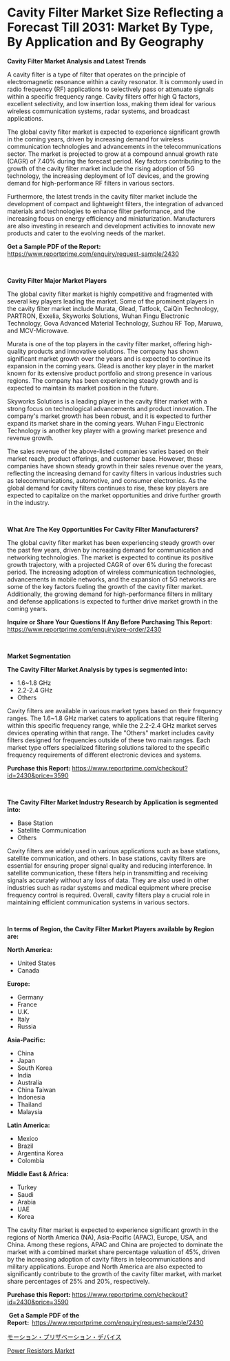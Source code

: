 <p><h1>Cavity Filter Market Size Reflecting a Forecast Till 2031: Market By Type, By Application and By Geography</h1></p><p><strong>Cavity Filter Market Analysis and Latest Trends</strong></p>
<p><p>A cavity filter is a type of filter that operates on the principle of electromagnetic resonance within a cavity resonator. It is commonly used in radio frequency (RF) applications to selectively pass or attenuate signals within a specific frequency range. Cavity filters offer high Q factors, excellent selectivity, and low insertion loss, making them ideal for various wireless communication systems, radar systems, and broadcast applications.</p><p>The global cavity filter market is expected to experience significant growth in the coming years, driven by increasing demand for wireless communication technologies and advancements in the telecommunications sector. The market is projected to grow at a compound annual growth rate (CAGR) of 7.40% during the forecast period. Key factors contributing to the growth of the cavity filter market include the rising adoption of 5G technology, the increasing deployment of IoT devices, and the growing demand for high-performance RF filters in various sectors.</p><p>Furthermore, the latest trends in the cavity filter market include the development of compact and lightweight filters, the integration of advanced materials and technologies to enhance filter performance, and the increasing focus on energy efficiency and miniaturization. Manufacturers are also investing in research and development activities to innovate new products and cater to the evolving needs of the market.</p></p>
<p><strong>Get a Sample PDF of the Report:&nbsp;</strong> <a href="https://www.reportprime.com/enquiry/request-sample/2430">https://www.reportprime.com/enquiry/request-sample/2430</a></p>
<p>&nbsp;</p>
<p><strong>Cavity Filter Major Market Players</strong></p>
<p><p>The global cavity filter market is highly competitive and fragmented with several key players leading the market. Some of the prominent players in the cavity filter market include Murata, Glead, Tatfook, CaiQin Technology, PARTRON, Exxelia, Skyworks Solutions, Wuhan Fingu Electronic Technology, Gova Advanced Material Technology, Suzhou RF Top, Maruwa, and MCV-Microwave.</p><p>Murata is one of the top players in the cavity filter market, offering high-quality products and innovative solutions. The company has shown significant market growth over the years and is expected to continue its expansion in the coming years. Glead is another key player in the market known for its extensive product portfolio and strong presence in various regions. The company has been experiencing steady growth and is expected to maintain its market position in the future.</p><p>Skyworks Solutions is a leading player in the cavity filter market with a strong focus on technological advancements and product innovation. The company's market growth has been robust, and it is expected to further expand its market share in the coming years. Wuhan Fingu Electronic Technology is another key player with a growing market presence and revenue growth.</p><p>The sales revenue of the above-listed companies varies based on their market reach, product offerings, and customer base. However, these companies have shown steady growth in their sales revenue over the years, reflecting the increasing demand for cavity filters in various industries such as telecommunications, automotive, and consumer electronics. As the global demand for cavity filters continues to rise, these key players are expected to capitalize on the market opportunities and drive further growth in the industry.</p></p>
<p>&nbsp;</p>
<p><strong>What Are The Key Opportunities For Cavity Filter Manufacturers?</strong></p>
<p><p>The global cavity filter market has been experiencing steady growth over the past few years, driven by increasing demand for communication and networking technologies. The market is expected to continue its positive growth trajectory, with a projected CAGR of over 6% during the forecast period. The increasing adoption of wireless communication technologies, advancements in mobile networks, and the expansion of 5G networks are some of the key factors fueling the growth of the cavity filter market. Additionally, the growing demand for high-performance filters in military and defense applications is expected to further drive market growth in the coming years.</p></p>
<p><strong>Inquire or Share Your Questions If Any Before Purchasing This Report:</strong> <a href="https://www.reportprime.com/enquiry/pre-order/2430">https://www.reportprime.com/enquiry/pre-order/2430</a></p>
<p>&nbsp;</p>
<p><strong>Market Segmentation</strong></p>
<p><strong>The Cavity Filter Market Analysis by types is segmented into:</strong></p>
<p><ul><li>1.6~1.8 GHz</li><li>2.2-2.4 GHz</li><li>Others</li></ul></p>
<p><p>Cavity filters are available in various market types based on their frequency ranges. The 1.6~1.8 GHz market caters to applications that require filtering within this specific frequency range, while the 2.2-2.4 GHz market serves devices operating within that range. The "Others" market includes cavity filters designed for frequencies outside of these two main ranges. Each market type offers specialized filtering solutions tailored to the specific frequency requirements of different electronic devices and systems.</p></p>
<p><strong>Purchase this Report:&nbsp;</strong><a href="https://www.reportprime.com/checkout?id=2430&price=3590">https://www.reportprime.com/checkout?id=2430&price=3590</a></p>
<p>&nbsp;</p>
<p><strong>The Cavity Filter Market Industry Research by Application is segmented into:</strong></p>
<p><ul><li>Base Station</li><li>Satellite Communication</li><li>Others</li></ul></p>
<p><p>Cavity filters are widely used in various applications such as base stations, satellite communication, and others. In base stations, cavity filters are essential for ensuring proper signal quality and reducing interference. In satellite communication, these filters help in transmitting and receiving signals accurately without any loss of data. They are also used in other industries such as radar systems and medical equipment where precise frequency control is required. Overall, cavity filters play a crucial role in maintaining efficient communication systems in various sectors.</p></p>
<p>&nbsp;</p>
<p><strong>In terms of Region, the Cavity Filter Market Players available by Region are:</strong></p>
<p>
    <p> <strong> North America: </strong>
        <ul>
            <li>United States</li>
            <li>Canada</li>
        </ul>
        </p> 
    <p> <strong> Europe: </strong>
        <ul>
            <li>Germany</li>
            <li>France</li>
            <li>U.K.</li>
            <li>Italy</li>
            <li>Russia</li>
        </ul>
        </p> 
    <p> <strong> Asia-Pacific: </strong>
        <ul>
            <li>China</li>
            <li>Japan</li>
            <li>South Korea</li>
            <li>India</li>
            <li>Australia</li>
            <li>China Taiwan</li>
            <li>Indonesia</li>
            <li>Thailand</li>
            <li>Malaysia</li>
        </ul>
        </p> 
    <p> <strong> Latin America: </strong>
        <ul>
            <li>Mexico</li>
            <li>Brazil</li>
            <li>Argentina Korea</li>
            <li>Colombia</li>
        </ul>
        </p> 
    <p> <strong> Middle East & Africa: </strong>
        <ul>
            <li>Turkey</li>
            <li>Saudi</li>
            <li>Arabia</li>
            <li>UAE</li>
            <li>Korea</li>
        </ul>
    </p>
    </p>
<p><p>The cavity filter market is expected to experience significant growth in the regions of North America (NA), Asia-Pacific (APAC), Europe, USA, and China. Among these regions, APAC and China are projected to dominate the market with a combined market share percentage valuation of 45%, driven by the increasing adoption of cavity filters in telecommunications and military applications. Europe and North America are also expected to significantly contribute to the growth of the cavity filter market, with market share percentages of 25% and 20%, respectively.</p></p>
<p><strong>Purchase this Report: </strong><a href="https://www.reportprime.com/checkout?id=2430&price=3590">https://www.reportprime.com/checkout?id=2430&price=3590</a></p>
<p>&nbsp;<strong>Get a Sample PDF of the Report:&nbsp;&nbsp;</strong><a href="https://www.reportprime.com/enquiry/request-sample/2430">https://www.reportprime.com/enquiry/request-sample/2430</a></p>
<p><strong></strong></p>
<p><p><a href="https://github.com/ppmazlotr77499/Market-Research-Report-List-1/blob/main/663573211537.md">モーション・プリザベーション・デバイス</a></p><p><a href="https://github.com/GroverBarry/Market-Research-Report-List-4/blob/main/power-resistors-market.md">Power Resistors Market</a></p></p>